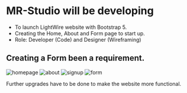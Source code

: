 # MR-Studio will be developing
- To launch LightWire website with Bootstrap 5.
- Creating the Home, About and Form page to start up.
- Role: Developer (Code) and Designer (Wireframing)

Creating a Form been a requirement.
-

![homepage](https://github.com/user-attachments/assets/af347d6c-de7c-4b99-b3cb-3f06f89dc3e6)
![about](https://github.com/user-attachments/assets/4ab88fe0-0bf2-471a-8f73-3bcfa814ab80)
![signup](https://github.com/user-attachments/assets/7bc3f749-6e26-4e39-b46f-c1b97a4af46f)
![form](https://github.com/user-attachments/assets/45938e9e-1f02-45d1-aa82-ea53b2492e1a)


Further upgrades have to be done to make the website more functional.
